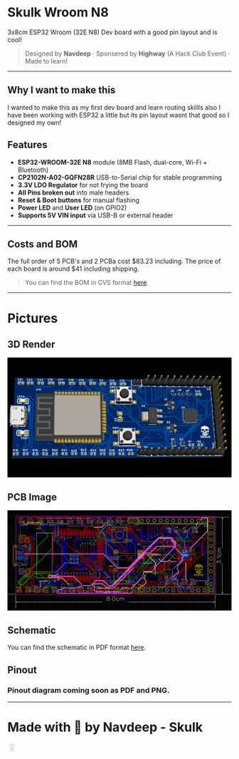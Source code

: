 # Skulk Wroom N8
3x8cm ESP32 Wroom (32E N8) Dev board with a good pin layout and is cool!
> Designed by **Navdeep** · Sponsered by **Highway** (A Hack Club Event) · Made to learn!
---
## Why I want to make this
I wanted to make this as my first dev board and learn routing skillls also I have been working with ESP32 a little but its pin layout wasnt that good so I designed my own!
## Features

- **ESP32-WROOM-32E N8** module (8MB Flash, dual-core, Wi-Fi + Bluetooth)
- **CP2102N-A02-GQFN28R** USB-to-Serial chip for stable programming
- **3.3V LDO Regulator** for not frying the board
- **All Pins broken out** into male headers 
- **Reset & Boot buttons** for manual flashing
- **Power LED** and **User LED** (on GPIO2)
- **Supports 5V VIN input** via USB-B or external header
---
## Costs and BOM
The full order of 5 PCB's and 2 PCBa cost $83.23 including. The price of each board is around $41 including shipping.
> You can find the BOM in CVS format [here](https://github.com/Navdeep-Codes/Skulk-Wroom-N8/blob/main/Files/PAP_Skulk-ESP32-Wroom-N8.csv).
---
# Pictures
## 3D Render
![3D Render](./Images/3D%20Render.png)
## PCB Image
![PCB Image](./Images/Final%20PCB.png)
## Schematic
You can find the schematic in PDF format [here](https://github.com/Navdeep-Codes/Skulk-Wroom-N8/blob/main/Files/SCH_Skulk-ESP32-Wroom-N8.pdf).
## Pinout
### Pinout diagram coming soon as PDF and PNG.
---
# Made with 💖 by Navdeep - Skulk 
<img src="./Images/Skulk-Logo.png" width="20" height="20">
